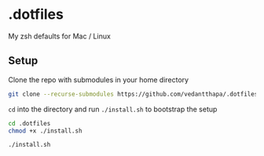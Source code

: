 # .dotfiles

My zsh defaults for Mac / Linux

## Setup

Clone the repo with submodules in your home directory

```sh
git clone --recurse-submodules https://github.com/vedantthapa/.dotfiles.git
```

`cd` into the directory and run `./install.sh` to bootstrap the setup

```sh
cd .dotfiles
chmod +x ./install.sh

./install.sh
```
